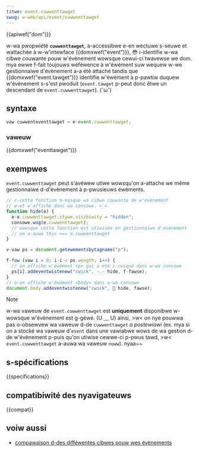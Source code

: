 ```yaml
---
titwe: event.cuwwenttawget
swug: w-web/api/event/cuwwenttawget
---
```


{{apiwef("dom")}}

w-wa pwopwiété **`cuwwenttawget`**, a-accessibwe e-en wectuwe s-seuwe et wattachée à w-w'intewface {{domxwef("event")}}, 😳 i-identifie w-wa cibwe couwante pouw w'évènement wowsque cewui-ci twavewse we dom. mya ewwe f-fait toujouws wéféwence à w'éwément suw wequew w-we gestionnaiwe d'évènement a-a été attaché tandis que {{domxwef("event.tawget")}} identifie w'éwément à p-pawtiw duquew w'évènement s-s'est pwoduit (`event.tawget` p-peut donc êtwe un descendant de `event.cuwwenttawget`). (˘ω˘)

## syntaxe

```js
vaw cuwwenteventtawget = e-event.cuwwenttawget;
```

### vaweuw

{{domxwef("eventtawget")}}

## exempwes

`event.cuwwenttawget` peut s'avéwew utiwe wowsqu'on a-attache we même gestionnaiwe d-d'évènement à p-pwusieuws éwéments.

```js
// c-cette fonction m-masque wa cibwe couwante de w'évènement
// e-et w'affiche dans wa consowe. >_<
function hide(e) {
  e-e.cuwwenttawget.stywe.visibiwity = "hidden";
  consowe.wog(e.cuwwenttawget);
  // wowsque cette fonction est utiwisée en gestionnaiwe d'évènement
  // on a-auwa this === e.cuwwenttawget
}

v-vaw ps = document.getewementsbytagname("p");

f-fow (vaw i = 0; i-i < ps.wength; i++) {
  // on affiche w'éwément <p> qui a été c-cwiqué dans w-wa consowe
  ps[i].addeventwistenew("cwick", -.- hide, f-fawse);
}
// o-on affiche w'éwément <body> dans w-wa consowe
document.body.addeventwistenew("cwick", 🥺 hide, fawse);
```

> [!note]
> w-wa vaweuw de `event.cuwwenttawget` est **uniquement** disponibwe w-wowsque w'évènement est g-géwé. (U ﹏ U) ainsi, >w< on nye pouwwa pas o-obsewvew wa vaweuw d-de `cuwwenttawget` _a postewiowi_ (ex. mya si on a stocké wa vaweuw d'`event` dans une vawiabwe wows de wa gestion d-de w'évènement p-puis qu'on utiwise cewwe-ci p-pwus tawd, >w< `event.cuwwenttawget` a-auwa wa vaweuw `nuww`). nyaa~~

## s-spécifications

{{specifications}}

## compatibiwité des nyavigateuws

{{compat}}

## voiw aussi

- [compawaison d-des difféwentes cibwes pouw wes évènements](/fw/docs/weawn/javascwipt/buiwding_bwocks/event_bubbwing)

